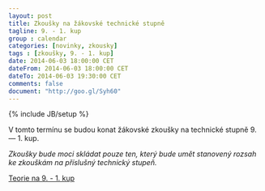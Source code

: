 ```yaml
---
layout: post
title: Zkoušky na žákovské technické stupně
tagline: 9. - 1. kup
group : calendar
categories: [novinky, zkousky]
tags : [zkoušky, 9. - 1. kup]
date: 2014-06-03 18:00:00 CET
dateFrom: 2014-06-03 18:00:00 CET
dateTo: 2014-06-03 19:30:00 CET
comments: false
document: "http://goo.gl/Syh60"
---
```

{% include JB/setup %}

V tomto termínu se budou konat žákovské zkoušky na technické stupně 9. &mdash; 1. kup.

_Zkoušky bude moci skládat pouze ten, který bude umět stanovený rozsah ke zkouškám na příslušný technický stupeň._

<a href="{{page.document}}" class="btn btn-success" target="_blank" title="Teorie na 9. - 1. kup">Teorie na 9. - 1. kup</a>
